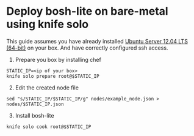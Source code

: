 # Deploy bosh-lite on bare-metal using knife solo

This guide assumes you have already installed [Ubuntu Server 12.04 LTS (64-bit)](http://releases.ubuntu.com/12.04.4/) on your box.
And have correctly configured ssh access.

1. Prepare you box by installing chef

```
STATIC_IP=<ip of your box>
knife solo prepare root@$STATIC_IP
```

2. Edit the created node file

```
sed "s/STATIC_IP/$STATIC_IP/g" nodes/example_node.json > nodes/$STATIC_IP.json
```

3. Install bosh-lite

```
knife solo cook root@$STATIC_IP
```
